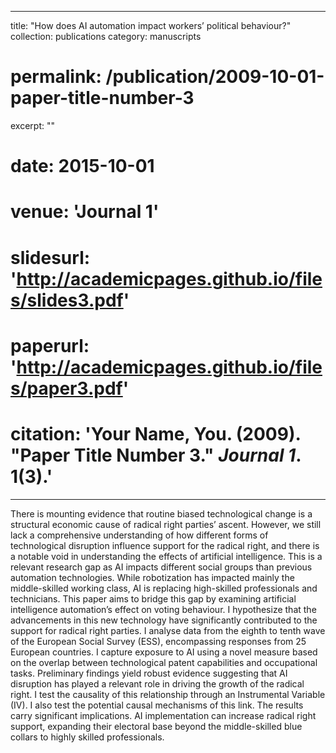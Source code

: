 
---
title: "How does AI automation impact workers’ political behaviour?"
collection: publications
category: manuscripts
# permalink: /publication/2009-10-01-paper-title-number-3
excerpt: ""
# date: 2015-10-01
# venue: 'Journal 1'
# slidesurl: 'http://academicpages.github.io/files/slides3.pdf'
# paperurl: 'http://academicpages.github.io/files/paper3.pdf'
# citation: 'Your Name, You. (2009). &quot;Paper Title Number 3.&quot; <i>Journal 1</i>. 1(3).'
---

There is mounting evidence that routine biased technological change is a structural economic cause of radical right parties’ ascent. However, we still lack a comprehensive understanding of how different forms of technological disruption influence support for the radical right, and there is a notable void in understanding the effects of artificial intelligence. This is a relevant research gap as AI impacts different social groups than previous automation technologies. While robotization has impacted mainly the middle-skilled working class, AI is replacing high-skilled professionals and technicians. This paper aims to bridge this gap by examining artificial intelligence automation’s effect on voting behaviour. I hypothesize that the advancements in this new technology have significantly contributed to the support for radical right parties. I analyse data from the eighth to tenth wave of the European Social Survey (ESS), encompassing responses from 25 European countries. I capture exposure to AI using a novel measure based on the overlap between technological patent capabilities and occupational tasks. Preliminary findings yield robust evidence suggesting that AI disruption has played a relevant role in driving the growth of the radical right. I test the causality of this relationship through an Instrumental Variable (IV). I also test the potential causal mechanisms of this link. The results carry significant implications. AI implementation can increase radical right support, expanding their electoral base beyond the middle-skilled blue collars to highly skilled professionals.


